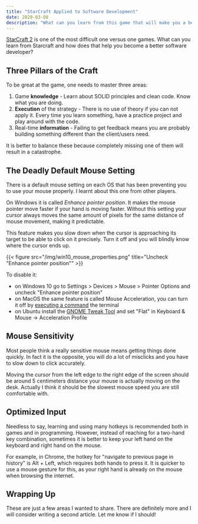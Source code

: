 ```yaml
---
title: "StarCraft Applied to Software Development"
date: 2020-03-08
description: "What can you learn from this game that will make you a better programmer"
---
```


[StarCraft 2](https://starcraft2.com/) is one of the most difficult one versus one games. What can you learn from Starcraft and how does that help you become a better software developer?


## Three Pillars of the Craft

To be great at the game, one needs to master three areas:

1) Game **knowledge** - Learn about SOLID principles and clean code. Know what you are doing.
2) **Execution** of the strategy - There is no use of theory if you can not apply it. Every time you learn something, have a practice project and play around with the code.
3) Real-time **information** - Failing to get feedback means you are probably building something different than the client/users need.

It is better to balance these because completely missing one of them will result in a catastrophe.


## The Deadly Default Mouse Setting

There is a default mouse setting on each OS that has been preventing you to use your mouse properly. I learnt about this one from other players.

On Windows it is called *Enhance pointer position*. It makes the mouse pointer move faster if your hand is moving faster. Without this setting your cursor always moves the same amount of pixels for the same distance of mouse movement, making it predictable.

This feature makes you slow down when the cursor is approaching its target to be able to click on it precisely. Turn it off and you will  blindly know where the cursor ends up.

{{< figure src="/img/win10_mouse_properties.png" title="Uncheck \"Enhance pointer position\"" >}}

To disable it:
* on Windows 10 go to Settings > Devices > Mouse > Pointer Options and uncheck "Enhance pointer position"
* on MacOS the same feature is called Mouse Acceleration, you can turn it off by [executing a command](https://apple.stackexchange.com/a/358540) the terminal
* on Ubuntu install the [GNOME Tweak Tool](https://connectwww.com/how-to-install-gnome-tweak-tool-or-tweaks-on-ubuntu/60665/) and set "Flat" in Keyboard & Mouse -> Acceleration Profile


## Mouse Sensitivity

Most people think a really sensitive mouse means getting things done quickly. In fact it is the opposite, you will do a lot of misclicks and you have to slow down to click accurately.

Moving the cursor from the left edge to the right edge of the screen should be around 5 centimeters distance your mouse is actually moving on the desk. Actually I think it should be the slowest mouse speed you are still comfortable with.


## Optimized Input

Needless to say, learning and using many hotkeys is recommended both in games and in programming. However, instead of reaching for a two-hand key combination, sometimes it is better to keep your left hand on the keyboard and right hand on the mouse.

For example, in Chrome, the hotkey for "navigate to previous page in history" is Alt + Left, which requires both hands to press it. It is quicker to use a mouse gesture for this, as your right hand is already on the mouse when browsing the internet.


## Wrapping Up

These are just a few areas I wanted to share. There are definitely more and I will consider writing a second article. Let me know if I should!

